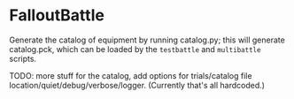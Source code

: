 # FalloutBattle

Generate the catalog of equipment by running catalog.py; this will
generate catalog.pck, which can be loaded by the `testbattle` and
`multibattle` scripts.

TODO: more stuff for the catalog, add options for trials/catalog file
location/quiet/debug/verbose/logger.  (Currently that's all hardcoded.)
